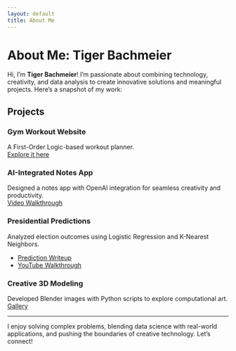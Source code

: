 ```yaml
---
layout: default
title: About Me
---
```


# About Me: Tiger Bachmeier

Hi, I’m **Tiger Bachmeier**! I’m passionate about combining technology, creativity, and data analysis to create innovative solutions and meaningful projects. Here’s a snapshot of my work:

## Projects

### **Gym Workout Website**
A First-Order Logic-based workout planner.  
[Explore it here](https://github.com/T1GG3Y/me/blob/main/gym.html)

### **AI-Integrated Notes App**
Designed a notes app with OpenAI integration for seamless creativity and productivity.  
[Video Walkthrough](https://drive.google.com/file/d/127LENNnsBa4iD4Hwh55jt5BD8cX5MjFx/view?usp=drive_link)

### **Presidential Predictions**
Analyzed election outcomes using Logistic Regression and K-Nearest Neighbors.  
- [Prediction Writeup](https://drive.google.com/file/d/1biG2F39umbv4y3Jb4FzQfl6QqB9zWHSH/view?usp=drive_link)  
- [YouTube Walkthrough](https://youtu.be/J-5mnHWEG40)

### **Creative 3D Modeling**
Developed Blender images with Python scripts to explore computational art.  
[Gallery](https://drive.google.com/drive/folders/1Y8eutGE-xSZmi38yOZ8dWDx9maDhjmY4?usp=drive_link)

---

I enjoy solving complex problems, blending data science with real-world applications, and pushing the boundaries of creative technology. Let’s connect!
